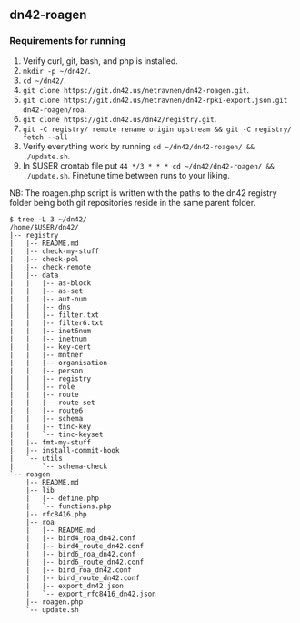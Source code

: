## dn42-roagen

### Requirements for running

1. Verify curl, git, bash, and php is installed.
2. `mkdir -p ~/dn42/`.
3. `cd ~/dn42/`.
4. `git clone https://git.dn42.us/netravnen/dn42-roagen.git`.
5. `git clone https://git.dn42.us/netravnen/dn42-rpki-export.json.git dn42-roagen/roa`.
6. `git clone https://git.dn42.us/dn42/registry.git`.
6. `git -C registry/ remote rename origin upstream && git -C registry/ fetch --all`
7. Verify everything work by running `cd ~/dn42/dn42-roagen/ && ./update.sh`.
8. In $USER crontab file put `44 */3 * * * cd ~/dn42/dn42-roagen/ && ./update.sh`. Finetune time between runs to your liking.

NB: The roagen.php script is written with the paths to the dn42 registry folder being both git repositories reside in the same parent folder.

```
$ tree -L 3 ~/dn42/
/home/$USER/dn42/
|-- registry
|   |-- README.md
|   |-- check-my-stuff
|   |-- check-pol
|   |-- check-remote
|   |-- data
|   |   |-- as-block
|   |   |-- as-set
|   |   |-- aut-num
|   |   |-- dns
|   |   |-- filter.txt
|   |   |-- filter6.txt
|   |   |-- inet6num
|   |   |-- inetnum
|   |   |-- key-cert
|   |   |-- mntner
|   |   |-- organisation
|   |   |-- person
|   |   |-- registry
|   |   |-- role
|   |   |-- route
|   |   |-- route-set
|   |   |-- route6
|   |   |-- schema
|   |   |-- tinc-key
|   |   `-- tinc-keyset
|   |-- fmt-my-stuff
|   |-- install-commit-hook
|   `-- utils
|       `-- schema-check
`-- roagen
    |-- README.md
    |-- lib
    |   |-- define.php
    |   `-- functions.php
    |-- rfc8416.php
    |-- roa
    |   |-- README.md
    |   |-- bird4_roa_dn42.conf
    |   |-- bird4_route_dn42.conf
    |   |-- bird6_roa_dn42.conf
    |   |-- bird6_route_dn42.conf
    |   |-- bird_roa_dn42.conf
    |   |-- bird_route_dn42.conf
    |   |-- export_dn42.json
    |   `-- export_rfc8416_dn42.json
    |-- roagen.php
    `-- update.sh
```
